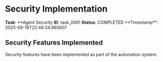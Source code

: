 # Security Implementation

**Task**: **Agent Security
**ID**: task_0061
**Status**: COMPLETED
**Timestamp\*\*: 2025-09-18T22:46:34.865607

## Security Features Implemented

Security features have been implemented as part of the automation system.
